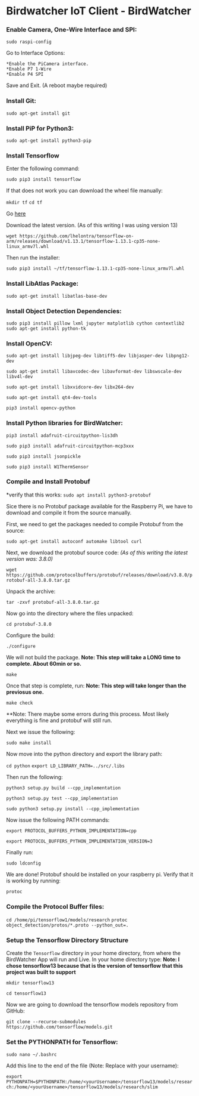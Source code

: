 # Birdwatcher IoT Client - BirdWatcher

### Enable Camera, One-Wire Interface and SPI:

`sudo raspi-config`

Go to Interface Options:

    *Enable the PiCamera interface.
    *Enable P7 1-Wire
    *Enable P4 SPI 

Save and Exit.  (A reboot maybe required)

### Install Git:

`sudo apt-get install git`

### Install PiP for Python3:

`sudo apt-get install python3-pip`

### Install Tensorflow

Enter the following command:

`sudo pip3 install tensorflow`

If that does not work you can download the wheel file manually:

`mkdir tf`
`cd tf`

Go [here](https://github.com/lhelontra/tensorflow-on-arm/releases)

Download the latest version.  (As of this writing I was using version 13)

`wget https://github.com/lhelontra/tensorflow-on-arm/releases/download/v1.13.1/tensorflow-1.13.1-cp35-none-linux_armv7l.whl`

Then run the installer:

`sudo pip3 install ~/tf/tensorflow-1.13.1-cp35-none-linux_armv7l.whl`

### Install LibAtlas Package:

`sudo apt-get install libatlas-base-dev`

### Install Object Detection Dependencies:

`sudo pip3 install pillow lxml jupyter matplotlib cython contextlib2`
`sudo apt-get install python-tk`

### Install OpenCV:

`sudo apt-get install libjpeg-dev libtiff5-dev libjasper-dev libpng12-dev`

`sudo apt-get install libavcodec-dev libavformat-dev libswscale-dev libv4l-dev`

`sudo apt-get install libxvidcore-dev libx264-dev`

`sudo apt-get install qt4-dev-tools`

`pip3 install opencv-python` 

### Install Python libraries for BirdWatcher:

`pip3 install adafruit-circuitpython-lis3dh`

`sudo pip3 install adafruit-circuitpython-mcp3xxx`

`sudo pip3 install jsonpickle`

`sudo pip3 install W1ThermSensor`

### Compile and Install Protobuf

*verify that this works: `sudo apt install python3-protobuf`

Sice there is no Protobuf package available for the Raspberry Pi, we have to download and compile it from the source manually.

First, we need to get the packages needed to compile Protobuf from the source:

`sudo apt-get install autoconf automake libtool curl`

Next, we download the protobuf source code:
*(As of this writing the latest version was: 3.8.0)*

`wget https://github.com/protocolbuffers/protobuf/releases/download/v3.8.0/protobuf-all-3.8.0.tar.gz`

Unpack the archive:

`tar -zxvf protobuf-all-3.8.0.tar.gz`

Now go into the directory where the files unpacked:

`cd protobuf-3.8.0`

Configure the build:

`./configure`

We will not build the package.  **Note: This step will take a LONG time to complete.  About 60min or so.**

`make`

Once that step is complete, run:  **Note: This step will take longer than the previosus one.**

`make check`

**Note: There maybe some errors during this process.  Most likely everything is fine and protobuf will still run.

Next we issue the following:

`sudo make install`

Now move into the python directory and export the library path:

`cd python`
`export LD_LIBRARY_PATH=../src/.libs`

Then run the following:

`python3 setup.py build --cpp_implementation`

`python3 setup.py test --cpp_implementation`

`sudo python3 setup.py install --cpp_implementation`

Now issue the following PATH commands:

`export PROTOCOL_BUFFERS_PYTHON_IMPLEMENTATION=cpp`

`export PROTOCOL_BUFFERS_PYTHON_IMPLEMENTATION_VERSION=3`

Finally run:

`sudo ldconfig`

We are done!  Protobuf should be installed on your raspberry pi.  Verify that it is working by running:

`protoc`

### Compile the Protocol Buffer files:

`cd /home/pi/tensorflow1/models/research`
`protoc object_detection/protos/*.proto --python_out=.`

### Setup the Tensorflow Directory Structure

Create the `Tensorflow` directory in your home directory, from where the BirdWatcher App will run and Live.  In your home directory type: **Note: I chose tensorflow13 because that is the version of tensorflow that this project was built to support**

`mkdir tensorflow13`

`cd tensorflow13`

Now we are going to download the tensorflow models repository from GitHub:

`git clone --recurse-submodules https://github.com/tensorflow/models.git`

### Set the PYTHONPATH for Tensorflow:

`sudo nano ~/.bashrc`

Add this line to the end of the file (Note: Replace <yourUserName> with your username):

`export PYTHONPATH=$PYTHONPATH:/home/<yourUsername>/tensorflow13/models/research:/home/<yourUsername>/tensorflow13/models/research/slim`